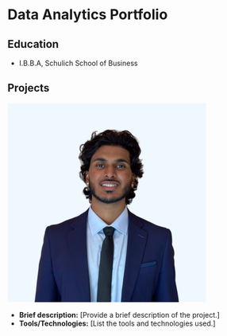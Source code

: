 # Data Analytics Portfolio

## Education
- I.B.B.A, Schulich School of Business

## Projects
![Shopping Mall Customer Segmentation](https://github.com/SanthoshPaval/Data-Analytics-Portfolio/blob/main/profile_pic.png)
   - **Brief description:** [Provide a brief description of the project.]
   - **Tools/Technologies:** [List the tools and technologies used.]

